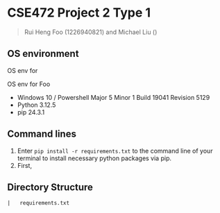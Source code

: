 ﻿# CSE472 Project 2 Type 1
> Rui Heng Foo (1226940821) and Michael Liu ()

## OS environment
OS env for

OS env for Foo
- Windows 10 / Powershell Major 5 Minor 1 Build 19041 Revision 5129
- Python 3.12.5
- pip 24.3.1

## Command lines
1. Enter `pip install -r requirements.txt` to the command line of your terminal to install necessary python packages via pip.
2. First, 

## Directory Structure
```
|   requirements.txt



```            





